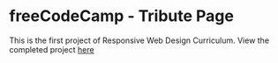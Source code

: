<h1>freeCodeCamp - Tribute Page</h1>

<p>This is the first project of Responsive Web Design Curriculum. View the completed project <a href="https://github.com/fitrir/fcc-tribute-page">here</a></p>
